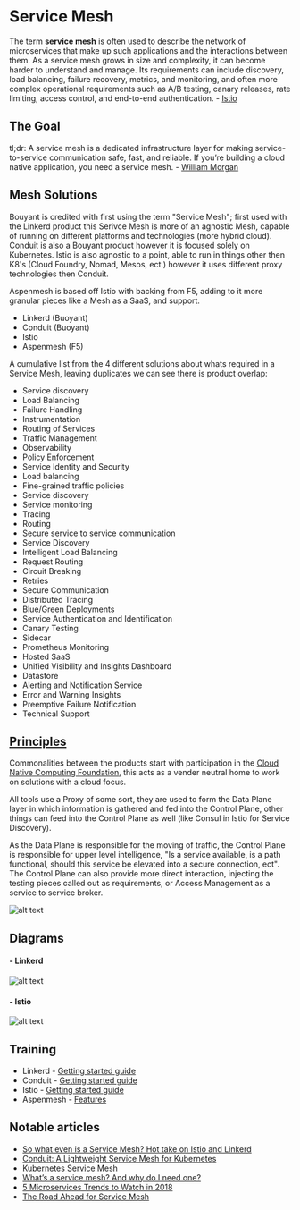 # Service Mesh

The term **service mesh** is often used to describe the network of microservices that make up such applications and the interactions between them. As a service mesh grows in size and complexity, it can become harder to understand and manage. Its requirements can include discovery, load balancing, failure recovery, metrics, and monitoring, and often more complex operational requirements such as A/B testing, canary releases, rate limiting, access control, and end-to-end authentication. - [Istio](https://istio.io/docs/concepts/what-is-istio/overview.html)

## The Goal

tl;dr: A service mesh is a dedicated infrastructure layer for making service-to-service communication safe, fast, and reliable. If you’re building a cloud native application, you need a service mesh. - [William Morgan](https://buoyant.io/2017/04/25/whats-a-service-mesh-and-why-do-i-need-one/)

## Mesh Solutions

Bouyant is credited with first using the term "Service Mesh"; first used with the Linkerd product this Serivce Mesh is more of an agnostic Mesh, capable of running on different platforms and technologies (more hybrid cloud). Conduit is also a Bouyant product however it is focused solely on Kubernetes. Istio is also agnostic to a point, able to run in things other then K8's (Cloud Foundry, Nomad, Mesos, ect.) however it uses different proxy technologies then Conduit.

Aspenmesh is based off Istio with backing from F5, adding to it more granular pieces like a Mesh as a SaaS, and support.

- Linkerd (Buoyant)
- Conduit (Buoyant)
- Istio
- Aspenmesh (F5)

A cumulative list from the 4 different solutions about whats required in a Service Mesh, leaving duplicates we can see there is product overlap:

- Service discovery
- Load Balancing
- Failure Handling
- Instrumentation
- Routing of Services
- Traffic Management
- Observability
- Policy Enforcement
- Service Identity and Security
- Load balancing
- Fine-grained traffic policies
- Service discovery
- Service monitoring
- Tracing
- Routing
- Secure service to service communication
- Service Discovery			
- Intelligent Load Balancing			
- Request Routing			
- Circuit Breaking			
- Retries			
- Secure Communication			
- Distributed Tracing			
- Blue/Green Deployments			
- Service Authentication and Identification			
- Canary Testing			
- Sidecar			
- Prometheus Monitoring			
- Hosted SaaS			
- Unified Visibility and Insights Dashboard			
- Datastore			
- Alerting and Notification Service			
- Error and Warning Insights			
- Preemptive Failure Notification			
- Technical Support

## [Principles](http://agilemanifesto.org/)

Commonalities between the products start with participation in the [Cloud Native Computing Foundation](https://www.cncf.io/), this acts as a vender neutral home to work on solutions with a cloud focus.

All tools use a Proxy of some sort, they are used to form the Data Plane layer in which information is gathered and fed into the Control Plane, other things can feed into the Control Plane as well (like Consul in Istio for Service Discovery).

As the Data Plane is responsible for the moving of traffic, the Control Plane is responsible for upper level intelligence, "Is a service available, is a path functional, should this service be elevated into a secure connection, ect". The Control Plane can also provide more direct interaction, injecting the testing pieces called out as requirements, or Access Management as a service to service broker.

![alt text](https://cdn-images-1.medium.com/max/1600/1*CxrqPB-koBk3BhjnB3HDbA.png "Control Plane and Data Plane Players")

## Diagrams

#### - Linkerd
![alt text](https://buoyant.io/wp-content/uploads/2017/04/linkerd-service-mesh-diagram.png "Linkerd Architecture")

#### - Istio
![alt text](https://istio.io/docs/concepts/what-is-istio/img/overview/arch.svg "Istio Architecture")

## Training

- Linkerd - [Getting started guide](https://linkerd.io/getting-started/k8s/)
- Conduit - [Getting started guide](https://conduit.io/getting-started/)
- Istio - [Getting started guide](https://istio.io/docs/setup/kubernetes/quick-start.html)
- Aspenmesh - [Features](https://aspenmesh.io/)

## Notable articles


- [So what even is a Service Mesh? Hot take on Istio and Linkerd](http://redmonk.com/jgovernor/2017/05/31/so-what-even-is-a-service-mesh-hot-take-on-istio-and-linkerd/)
- [Conduit: A Lightweight Service Mesh for Kubernetes](https://thenewstack.io/conduit-lightweight-service-mesh-kubernetes/)
- [Kubernetes Service Mesh](https://akomljen.com/kubernetes-service-mesh/)
- [What’s a service mesh? And why do I need one?](https://buoyant.io/2017/04/25/whats-a-service-mesh-and-why-do-i-need-one/)
- [5 Microservices Trends to Watch in 2018](https://medium.com/memory-leak/5-microservices-trends-to-watch-in-2018-aed135f70e51)
- [The Road Ahead for Service Mesh](https://devops.com/the-road-ahead-for-service-mesh/)
